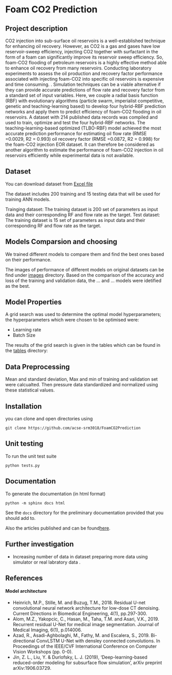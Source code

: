 # Foam CO2 Prediction

## Project description
CO2 injection into sub-surface oil reservoirs is a well-established technique for enhancing oil recovery. However, as CO2 is a gas and gases have low reservoir-sweep efficiency, injecting CO2 together with surfactant in the form of a foam can significantly improve its reservoir sweep efficiency. So, foam-CO2 flooding of petroleum reservoirs is a highly effective method able to enhance oil recovery from many reservoirs. Conducting laboratory experiments to assess the oil production and recovery factor performance associated with injecting foam-CO2 into specific oil reservoirs is expensive and time consuming. 
.
Simulation techniques can be a viable alternative if they can provide accurate predictions of flow rate and recovery factor from a standard set of input variables. Here, we couple a radial basis function (RBF) with evolutionary algorithms (particle swarm, imperialist competitive, genetic and teaching-learning based) to develop four hybrid-RBF prediction networks and apply them to predict efficiency of foam-CO2 flooding in oil reservoirs. A dataset with 214 published data records was compiled and used to train, optimize and test the four hybrid-RBF networks. The teaching-learning-based optimized (TLBO-RBF) model achieved the most accurate prediction performance for estimating oil flow rate (RMSE =0.0029, R2 = 0.993) oil recovery factor (RMSE =0.0872, R2 = 0.998) for the foam-CO2 injection EOR dataset. It can therefore be considered as another algorithm to estimate the performance of foam-CO2 injection in oil reservoirs efficiently while experimental data is not available.

## Dataset
You can download dataset from [Excel file](https://github.com/acse-srm3018/FoamCO2Prediction/blob/main/Data.xlsx)

The dataset includes 200 training and 15 testing data that will be used for training ANN models.

 Trainging dataset:
    The training dataset is 200 set of parameters as input data and their corresponding RF and flow rate as the target. 
 Test dataset:
    The training dataset is 15 set of parameters as input data and their corresponding RF and flow rate as the target.
## Models Comparsion and choosing

We trained different models to compare them and find the best ones based on their performance. 

The images of performance of different models on original datasets can be find under [images](https://github.com/acse-srm3018/FoamCO2Prediction/images) directory. Based on the comparison of the accuracy and loss of the training and validation data, the ... and ... models were idetified as the best.

## Model Properties 

A grid search was used to determine the optimal model hyperparameters; the hyperparameters which were chosen to be optimised were:
- Learning rate
- Batch Size

The results of the grid search is given in the tables which can be found in the [tables](https://github.com/acse-2020/acse-4-x-ray-classification-inception/tree/main/tables) directory:
        
## Data Preprocessing

Mean and standard deviation, Max and min of training and validation set were calcualted. Then pressure data standardized and normalized using these statistical values.
            

## Installation

you can clone and open directories using

```
git clone https://github.com/acse-srm3018/FoamCO2Prediction
```

## Unit testing

To run the unit test suite
```
python tests.py
```

## Documentation

To generate the documentation (in html format)
```
python -m sphinx docs html
```

See the `docs` directory for the preliminary documentation provided that you should add to.

Also the articles published and can be found[here](https://link.springer.com/article/10.1007/s11053-019-09459-8).


## Further investigation

- Increasing number of data in dataset preparing more data using simulator or real labratory data .

## References

#### Model architecture

* Heinrich, M.P., Stille, M. and Buzug, T.M., 2018. Residual U-net convolutional neural network architecture for low-dose CT denoising. Current Directions in Biomedical Engineering, 4(1), pp.297-300.
* Alom, M.Z., Yakopcic, C., Hasan, M., Taha, T.M. and Asari, V.K., 2019. Recurrent residual U-Net for medical image segmentation. Journal of Medical Imaging, 6(1), p.014006.
* Azad, R., Asadi-Aghbolaghi, M., Fathy, M. and Escalera, S., 2019. Bi-directional ConvLSTM U-Net with densley connected convolutions. In Proceedings of the IEEE/CVF International Conference on Computer Vision Workshops (pp. 0-0).
* Jin, Z. L., Liu, Y. & Durlofsky, L. J. (2019), ‘Deep-learning-based reduced-order modeling for subsurface flow simulation’, arXiv preprint arXiv:1906.03729.
